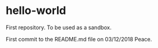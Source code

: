 # hello-world
First repository. To be used as a sandbox.

First commit to the README.md file on 03/12/2018
Peace.
